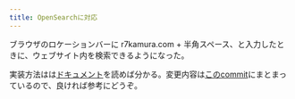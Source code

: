 ```yaml
---
title: OpenSearchに対応
---
```


ブラウザのロケーションバーに r7kamura.com + 半角スペース、と入力したときに、ウェブサイト内を検索できるようになった。

実装方法はは[ドキュメント][2]を読めば分かる。変更内容は[このcommit][1]にまとまっているので、良ければ参考にどうぞ。

[1]: https://github.com/r7kamura/r7kamura.com/commit/2b0889d9e8b6427dc841d627cec52d800009ac91
[2]: https://developer.mozilla.org/en-US/docs/Web/OpenSearch
